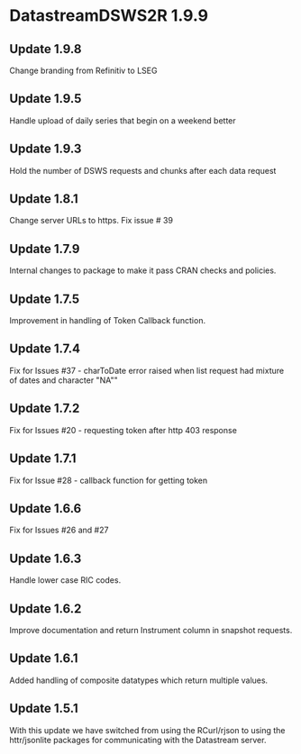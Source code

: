 # DatastreamDSWS2R 1.9.9

## Update 1.9.8
Change branding from Refinitiv to LSEG

## Update 1.9.5
Handle upload of daily series that begin on a weekend better

## Update 1.9.3
Hold the number of DSWS requests and chunks after each data request

## Update 1.8.1
Change server URLs to https.  Fix issue # 39

## Update 1.7.9
Internal changes to package to make it pass CRAN checks and policies.

## Update 1.7.5
Improvement in handling of Token Callback function.

## Update 1.7.4
Fix for Issues #37 - charToDate error raised when list request had mixture of dates and character "NA""

## Update 1.7.2
Fix for Issues #20 - requesting token after http 403 response

## Update 1.7.1
Fix for Issue #28 - callback function for getting token 


## Update 1.6.6
Fix for Issues #26 and #27

## Update 1.6.3
Handle lower case RIC codes.

## Update 1.6.2
Improve documentation and return Instrument column in snapshot requests.

## Update 1.6.1
Added handling of composite datatypes which return multiple values.

## Update 1.5.1
With this update we have switched from using the RCurl/rjson to using the httr/jsonlite packages for communicating with the Datastream server. 



